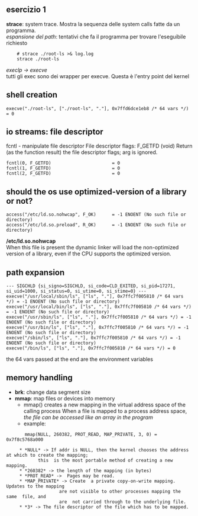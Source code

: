 ## esercizio 1
**strace**: system trace. Mostra la sequenza delle system calls fatte da un programma.<br>
*espansione del path*: tentativi che fa il programma per trovare l'eseguibile richiesto

```
	# strace ./root-ls >& log.log
	strace ./root-ls
```

*execlp -> execve* <br>
	tutti gli exec sono dei wrapper per execve. Questa è l'entry point del kernel

## shell creation
	execve("./root-ls", ["./root-ls", "."], 0x7ffd6dce1eb8 /* 64 vars */) = 0

## io streams: file descriptor
fcntl - manipulate file descriptor
File descriptor flags: 
	F_GETFD (void)
	              Return  (as  the function result) the file descriptor flags; arg
	              is ignored.

	fcntl(0, F_GETFD)                       = 0
	fcntl(1, F_GETFD)                       = 0
	fcntl(2, F_GETFD)                       = 0

## should the os use optimized-version of a library or not?
	access("/etc/ld.so.nohwcap", F_OK)      = -1 ENOENT (No such file or directory)
	access("/etc/ld.so.preload", R_OK)      = -1 ENOENT (No such file or directory)

**/etc/ld.so.nohwcap** <br>
	When this file is present the dynamic linker will load the non-optimized version of a library, even if the CPU supports the optimized version.



## path expansion
	--- SIGCHLD {si_signo=SIGCHLD, si_code=CLD_EXITED, si_pid=17271, si_uid=1000, si_status=0, si_utime=0, si_stime=0} ---
	execve("/usr/local/sbin/ls", ["ls", "."], 0x7ffc7f005810 /* 64 vars */) = -1 ENOENT (No such file or directory)
	execve("/usr/local/bin/ls", ["ls", "."], 0x7ffc7f005810 /* 64 vars */) = -1 ENOENT (No such file or directory)
	execve("/usr/sbin/ls", ["ls", "."], 0x7ffc7f005810 /* 64 vars */) = -1 ENOENT (No such file or directory)
	execve("/usr/bin/ls", ["ls", "."], 0x7ffc7f005810 /* 64 vars */) = -1 ENOENT (No such file or directory)
	execve("/sbin/ls", ["ls", "."], 0x7ffc7f005810 /* 64 vars */) = -1 ENOENT (No such file or directory)
	execve("/bin/ls", ["ls", "."], 0x7ffc7f005810 /* 64 vars */) = 0

the 64 vars passed at the end are the environment variables

## memory handling
 * **brk**:  change data segment size
 * **mmap**: map files or devices into memory
 	* mmap() creates a new mapping in the virtual address space of the calling process
 			When a file is mapped to a process address space, *the file can be accessed like an array in the program*
 	* example:
 ```	
 		mmap(NULL, 260382, PROT_READ, MAP_PRIVATE, 3, 0) = 0x7f8c5768a000
 ```
 		 * *NULL* -> If addr is NULL, then the kernel chooses the address at which to create the mapping;
 				this  is the most portable method of creating a new mapping.
 		 * *260382* -> the length of the mapping (in bytes)
 		 * *PROT_READ* ->  Pages may be read.
 		 * *MAP_PRIVATE* -> Create  a private copy-on-write mapping.  Updates to the mapping
              			are not visible to other processes mapping the  same  file, and
              			are  not carried through to the underlying file.
         * *3* -> The file descriptor of the file which has to be mapped.